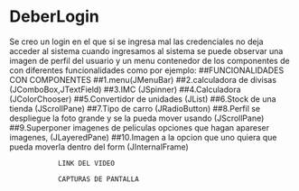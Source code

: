 # DeberLogin
Se creo un login en el que si se ingresa mal las credenciales no deja acceder al sistema
cuando ingresamos al sistema se puede observar una imagen de perfil del usuario
y un menu contenedor de los componentes de con diferentes funcionalidades como por ejemplo:
##FUNCIONALIDADES CON COMPONENTES
##1.menu(JMenuBar)
##2.calculadora de divisas (JComboBox,JTextField)
##3.IMC (JSpinner) 
##4.Calculadora (JColorChooser) 
##5.Convertidor de unidades (JList) 
##6.Stock de una tienda (JScrollPane)
##7.Tipo de carro (JRadioButton)
##8.Perfil se despliegue la foto grande y se la pueda mover usando (JScrollPane)
##9.Superponer imagenes de peliculas opciones que hagan apareser imagenes, (JLayeredPane)
##10.Imagen a la opcion que uno quiera que pueda moverla dentro del form (JInternalFrame)

			    LINK DEL VIDEO
			    
			    CAPTURAS DE PANTALLA
	
